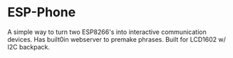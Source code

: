 # ESP-Phone
A simple way to turn two ESP8266's into interactive communication devices. Has built0in webserver to premake phrases. Built for LCD1602 w/ I2C backpack. 
